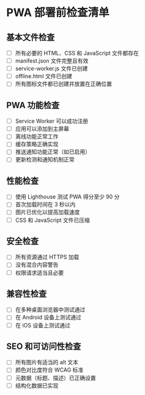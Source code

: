 # PWA 部署前检查清单

## 基本文件检查

- [ ] 所有必要的 HTML、CSS 和 JavaScript 文件都存在
- [ ] manifest.json 文件完整且有效
- [ ] service-worker.js 文件已创建
- [ ] offline.html 文件已创建
- [ ] 所有图标文件都已创建并放置在正确位置

## PWA 功能检查

- [ ] Service Worker 可以成功注册
- [ ] 应用可以添加到主屏幕
- [ ] 离线功能正常工作
- [ ] 缓存策略正确实现
- [ ] 推送通知功能正常（如已启用）
- [ ] 更新检测和通知机制正常

## 性能检查

- [ ] 使用 Lighthouse 测试 PWA 得分至少 90 分
- [ ] 首次加载时间在 3 秒以内
- [ ] 图片已优化以提高加载速度
- [ ] CSS 和 JavaScript 文件已压缩

## 安全检查

- [ ] 所有资源通过 HTTPS 加载
- [ ] 没有混合内容警告
- [ ] 权限请求适当且必要

## 兼容性检查

- [ ] 在多种桌面浏览器中测试通过
- [ ] 在 Android 设备上测试通过
- [ ] 在 iOS 设备上测试通过

## SEO 和可访问性检查

- [ ] 所有图片有适当的 alt 文本
- [ ] 颜色对比度符合 WCAG 标准
- [ ] 元数据（标题、描述）已正确设置
- [ ] 结构化数据已实现 